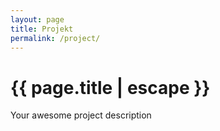 ```yaml
---
layout: page
title: Projekt
permalink: /project/
---
```


<h1 class="page-title">{{ page.title | escape }}</h1>

Your awesome project description